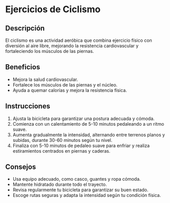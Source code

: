 # Ejercicios de Ciclismo

## Descripción
El ciclismo es una actividad aeróbica que combina ejercicio físico con diversión al aire libre, mejorando la resistencia cardiovascular y fortaleciendo los músculos de las piernas.

## Beneficios
- Mejora la salud cardiovascular.
- Fortalece los músculos de las piernas y el núcleo.
- Ayuda a quemar calorías y mejora la resistencia física.


## Instrucciones
1. Ajusta la bicicleta para garantizar una postura adecuada y cómoda.
2. Comienza con un calentamiento de 5-10 minutos pedaleando a un ritmo suave.
3. Aumenta gradualmente la intensidad, alternando entre terrenos planos y subidas, durante 30-60 minutos según tu nivel.
4. Finaliza con 5-10 minutos de pedaleo suave para enfriar y realiza estiramientos centrados en piernas y caderas.

## Consejos
- Usa equipo adecuado, como casco, guantes y ropa cómoda.
- Mantente hidratado durante todo el trayecto.
- Revisa regularmente tu bicicleta para garantizar su buen estado.
- Escoge rutas seguras y adapta la intensidad según tu condición física.